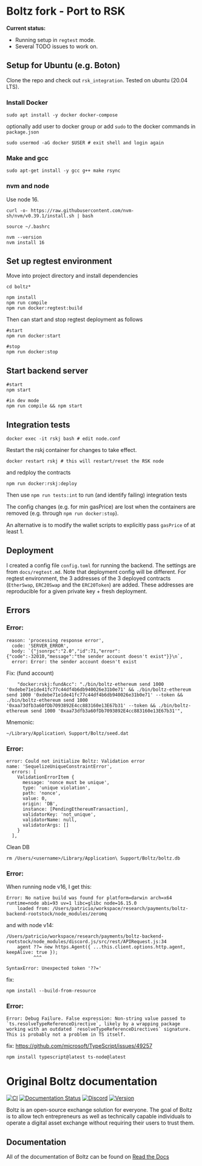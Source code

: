 # Boltz fork - Port to RSK

**Current status:** 
* Running setup in `regtest` mode. 
* Several TODO issues to work on.

## Setup for Ubuntu (e.g. Boton)

Clone the repo and check out `rsk_integration`. Tested on ubuntu (20.04 LTS).

### Install Docker

```
sudo apt install -y docker docker-compose
```
optionally add user to docker group or add `sudo` to the docker commands in `package.json`

```
sudo usermod -aG docker $USER # exit shell and login again
```

### Make and gcc
```
sudo apt-get install -y gcc g++ make rsync
```

### nvm and node

Use node 16.  

```
curl -o- https://raw.githubusercontent.com/nvm-sh/nvm/v0.39.1/install.sh | bash

source ~/.bashrc

nvm --version
nvm install 16
```

## Set up regtest environment

Move into project directory and install dependencies
```
cd boltz*

npm install
npm run compile
npm run docker:regtest:build
```

Then can start and stop regtest deployment as follows

```
#start
npm run docker:start

#stop
npm run docker:stop
```

## Start backend server

```
#start
npm start

#in dev mode
npm run compile && npm start
```


## Integration tests

```
docker exec -it rskj bash # edit node.conf 
```

Restart the rskj container for changes to take effect.

```
docker restart rskj # this will restart/reset the RSK node
```
and redploy the contracts
```
npm run docker:rskj:deploy
```
Then use `npm run tests:int` to run (and identify failing) integration tests

The config changes (e.g. for min gasPrice) are lost when the containers are removed (e.g. through `npm run docker:stop`).

An alternative is to modify the wallet scripts to explicitly pass `gasPrice` of at least 1.

## Deployment

I created a config file `config.toml` for running the backend. The settings are from `docs/regtest.md`. Note that deployment config will be different. 
For regtest environment, the 3 addresses of the 3 deployed contracts (`EtherSwap`, `ERC20Swap` and the `ERC20Token`) are added. These addresses are reproducible for a given private key + fresh deployment.


## Errors


### Error:
```
reason: 'processing response error',
  code: 'SERVER_ERROR',
  body: `{"jsonrpc":"2.0","id":71,"error":{"code":-32010,"message":"the sender account doesn't exist"}}\n`,
  error: Error: the sender account doesn't exist
```
Fix: (fund account)
```
    "docker:rskj:fundAcc": "./bin/boltz-ethereum send 1000 '0xdebe71e1de41fc77c44df4b6db940026e31b0e71' && ./bin/boltz-ethereum send 1000 '0xdebe71e1de41fc77c44df4b6db940026e31b0e71' --token && ./bin/boltz-ethereum send 1000 '0xaa73dfb3a60fDb7093892E4cc883160e13E67b31' --token && ./bin/boltz-ethereum send 1000 '0xaa73dfb3a60fDb7093892E4cc883160e13E67b31'",
```
Mnemonic: 
```
~/Library/Application\ Support/Boltz/seed.dat
```

### Error:
```
error: Could not initialize Boltz: Validation error
name: 'SequelizeUniqueConstraintError',
  errors: [
    ValidationErrorItem {
      message: 'nonce must be unique',
      type: 'unique violation',
      path: 'nonce',
      value: 0,
      origin: 'DB',
      instance: [PendingEthereumTransaction],
      validatorKey: 'not_unique',
      validatorName: null,
      validatorArgs: []
    }
  ],
```
Clean DB 
```
rm /Users/<username>/Library/Application\ Support/Boltz/boltz.db
```


### Error:
When running node v16, I get this:
```
Error: No native build was found for platform=darwin arch=x64 runtime=node abi=93 uv=1 libc=glibc node=16.15.0
    loaded from: /Users/patricio/workspace/research/payments/boltz-backend-rootstock/node_modules/zeromq
```
and with node v14:
```
/Users/patricio/workspace/research/payments/boltz-backend-rootstock/node_modules/discord.js/src/rest/APIRequest.js:34
    agent ??= new https.Agent({ ...this.client.options.http.agent, keepAlive: true });
          ^^^

SyntaxError: Unexpected token '??='
```
fix: 
```
npm install --build-from-resource
```


### Error:
```
Error: Debug Failure. False expression: Non-string value passed to `ts.resolveTypeReferenceDirective`, likely by a wrapping package working with an outdated `resolveTypeReferenceDirectives` signature. This is probably not a problem in TS itself.
```
fix: https://github.com/microsoft/TypeScript/issues/49257
```
npm install typescript@latest ts-node@latest
```



# Original Boltz documentation

[![CI](https://github.com/BoltzExchange/boltz-backend/workflows/CI/badge.svg?branch=master)](https://github.com/BoltzExchange/boltz-backend/actions)
[![Documentation Status](https://readthedocs.org/projects/boltz-backend/badge/?version=latest)](https://docs.boltz.exchange)
[![Discord](https://img.shields.io/discord/547454030801272832.svg)](https://discordapp.com/invite/QBvZGcW)
[![Version](https://img.shields.io/npm/v/boltz-backend.svg)](https://www.npmjs.com/package/boltz-backend)

Boltz is an open-source exchange solution for everyone. The goal of Boltz is to allow tech entrepreneurs as well as technically capable individuals to operate a digital asset exchange without requiring their users to trust them.

## Documentation

All of the documentation of Boltz can be found on [Read the Docs](https://docs.boltz.exchange/en/latest/)
